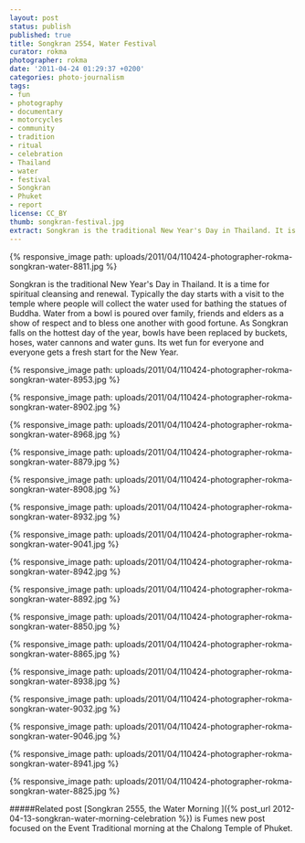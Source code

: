 ```yaml
---
layout: post
status: publish
published: true
title: Songkran 2554, Water Festival
curator: rokma
photographer: rokma
date: '2011-04-24 01:29:37 +0200'
categories: photo-journalism
tags:
- fun
- photography
- documentary
- motorcycles
- community
- tradition
- ritual
- celebration
- Thailand
- water
- festival
- Songkran
- Phuket
- report
license: CC_BY
thumb: songkran-festival.jpg
extract: Songkran is the traditional New Year's Day in Thailand. It is a time for spiritual cleansing and renewal. Typically the day starts with a visit to the temple where people will collect the water used for bathing the statues of Buddha. 
---
```


{% responsive_image path: uploads/2011/04/110424-photographer-rokma-songkran-water-8811.jpg %}


Songkran is the traditional New Year's Day in Thailand. It is a time for spiritual cleansing and renewal. Typically the day starts with a visit to the temple where people will collect the water used for bathing the statues of Buddha. Water from a bowl is poured over family, friends and elders as a show of respect and to bless one another with good fortune. As Songkran falls on the hottest day of the year, bowls have been replaced by buckets, hoses, water cannons and water guns. Its wet fun for everyone and everyone gets a fresh start for the New Year.

{% responsive_image path: uploads/2011/04/110424-photographer-rokma-songkran-water-8953.jpg %}

{% responsive_image path: uploads/2011/04/110424-photographer-rokma-songkran-water-8902.jpg %}

{% responsive_image path: uploads/2011/04/110424-photographer-rokma-songkran-water-8968.jpg %}

{% responsive_image path: uploads/2011/04/110424-photographer-rokma-songkran-water-8879.jpg %}

{% responsive_image path: uploads/2011/04/110424-photographer-rokma-songkran-water-8908.jpg %}

{% responsive_image path: uploads/2011/04/110424-photographer-rokma-songkran-water-8932.jpg %}

{% responsive_image path: uploads/2011/04/110424-photographer-rokma-songkran-water-9041.jpg %}

{% responsive_image path: uploads/2011/04/110424-photographer-rokma-songkran-water-8942.jpg %}

{% responsive_image path: uploads/2011/04/110424-photographer-rokma-songkran-water-8892.jpg %}

{% responsive_image path: uploads/2011/04/110424-photographer-rokma-songkran-water-8850.jpg %}

{% responsive_image path: uploads/2011/04/110424-photographer-rokma-songkran-water-8865.jpg %}

{% responsive_image path: uploads/2011/04/110424-photographer-rokma-songkran-water-8938.jpg %}

{% responsive_image path: uploads/2011/04/110424-photographer-rokma-songkran-water-9032.jpg %}

{% responsive_image path: uploads/2011/04/110424-photographer-rokma-songkran-water-9046.jpg %}

{% responsive_image path: uploads/2011/04/110424-photographer-rokma-songkran-water-8941.jpg %}

{% responsive_image path: uploads/2011/04/110424-photographer-rokma-songkran-water-8825.jpg %}



#####Related post
[Songkran 2555, the Water Morning ]({% post_url 2012-04-13-songkran-water-morning-celebration %}) is Fumes new post focused on the Event Traditional morning at the Chalong Temple of Phuket.

